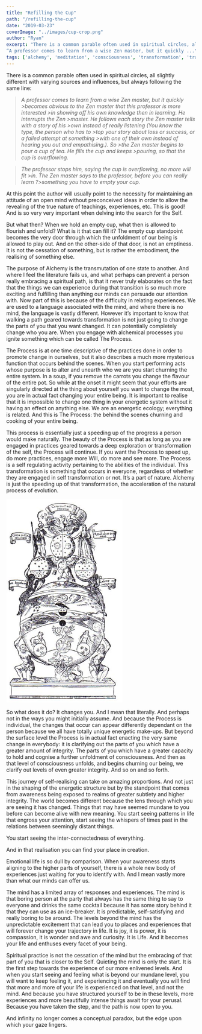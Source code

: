 ```yaml
---
title: "Refilling the Cup"
path: "/refilling-the-cup"
date: "2019-03-23"
coverImage: "../images/cup-crop.png"
author: "Ryan"
excerpt: "There is a common parable often used in spiritual circles, all slightly different with varying sources and influences, but always following the same line:
“A professor comes to learn from a wise Zen master, but it quickly ..."
tags: ['alchemy', 'meditation', 'consciousness', 'transformation', 'transmutation', 'the process']
---
```


There is a common parable often used in spiritual circles, all slightly different with varying sources and influences, but always following the same line:

> _A professor comes to learn from a wise Zen master, but it quickly >becomes obvious to the Zen master that this professor is more interested >in showing off his own knowledge then in learning. He interrupts the Zen >master. He follows each story the Zen master tells with a story of his >own instead of really listening (You know the type, the person who has to >top your story about loss or success, or a failed attempt at something >with one of their own instead of hearing you out and empathising.). So >the Zen master begins to pour a cup of tea. He fills the cup and keeps >pouring, so that the cup is overflowing._

> _The professor stops him, saying the cup is overflowing, no more will fit >in. The Zen master says to the professor, before you can really learn ?>something you have to empty your cup._

At this point the author will usually point to the necessity for maintaining an attitude of an open mind without preconceived ideas in order to allow the revealing of the true nature of teachings, experiences, etc. This is good! And is so very very important when delving into the search for the Self.

But what then? When we hold an empty cup, what then is allowed to flourish and unfold? What is it that can fill it? The empty cup standpoint becomes the very door through which the unfoldment of our being is allowed to play out. And on the other-side of that door, is not an emptiness. It is not the cessation of something, but is rather the embodiment, the realising of something else.

The purpose of Alchemy is the transmutation of one state to another. And where I feel the literature fails us, and what perhaps can prevent a person really embracing a spiritual path, is that it never truly elaborates on the fact that the things we can experience during that transition is so much more exciting and fulfilling than anything our minds can persuade our attention with. Now part of this is because of the difficulty in relating experiences. We are used to a language associated with the mind, and where there is no mind, the language is vastly different. However it’s important to know that walking a path geared towards transformation is not just going to change the parts of you that you want changed. It can potentially completely change who you are.
When you engage with alchemical processes you ignite something which can be called The Process.

The Process is at one time descriptive of the practices done in order to promote change in ourselves, but it also describes a much more mysterious function that occurs behind the scenes. When you start performing acts whose purpose is to alter and unearth who we are you start churning the entire system. In a soup, if you remove the carrots you change the flavour of the entire pot. So while at the onset it might seem that your efforts are singularly directed at the thing about yourself you want to change the most, you are in actual fact changing your entire being. It is important to realise that it is impossible to change one thing in your energetic system without it having an effect on anything else. We are an energetic ecology; everything is related. And this is The Process: the behind the scenes churning and cooking of your entire being.

This process is essentially just a speeding up of the progress a person would make naturally. The beauty of the Process is that as long as you are engaged in practices geared towards a deep exploration or transformation of the self, the Process will continue. If you want the Process to speed up, do more practices, engage more Will, do more and see more. The Process is a self regulating activity pertaining to the abilities of the individual. This transformation is something that occurs in everyone, regardless of whether they are engaged in self transformation or not. It’s a part of nature. Alchemy is just the speeding up of that transformation, the acceleration of the natural process of evolution.

![process](../images/processymbol.jpg)

So what does it do? It changes you. And I mean that literally. And perhaps not in the ways you might initially assume. And because the Process is individual, the changes that occur can appear differently dependant on the person because we all have totally unique energetic make-ups. But beyond the surface level the Process is in actual fact enacting the very same change in everybody: it is clarifying out the parts of you which have a greater amount of integrity. The parts of you which have a greater capacity to hold and cognise a further unfoldment of consciousness. And then as that level of consciousness unfolds, and begins churning our being, we clarify out levels of even greater integrity. And so on and so forth.

This journey of self-realising can take on amazing proportions. And not just in the shaping of the energetic structure but by the standpoint that comes from awareness being exposed to realms of greater subtlety and higher integrity. The world becomes different because the lens through which you are seeing it has changed. Things that may have seemed mundane to you before can become alive with new meaning. You start seeing patterns in life that engross your attention, start seeing the whispers of times past in the relations between seemingly distant things.

You start seeing the inter-connectedness of everything.

And in that realisation you can find your place in creation.

Emotional life is so dull by comparison. When your awareness starts aligning to the higher parts of yourself, there is a whole new body of experiences just waiting for you to identify with. And I mean vastly more than what our minds can offer us.

The mind has a limited array of responses and experiences. The mind is that boring person at the party that always has the same thing to say to everyone and drinks the same cocktail because it has some story behind it that they can use as an ice-breaker. It is predictable, self-satisfying and really boring to be around. The levels beyond the mind has the unpredictable excitement that can lead you to places and experiences that will forever change your trajectory in life. It is joy, it is power, it is compassion, it is wonder and awe and curiosity. It is Life. And it becomes your life and enthuses every facet of your being.

Spiritual practice is not the cessation of the mind but the embracing of that part of you that is closer to the Self. Quieting the mind is only the start. It is the first step towards the experience of our more enlivened levels. And when you start seeing and feeling what is beyond our mundane level, you will want to keep feeling it, and experiencing it and eventually you will find that more and more of your life is experienced on that level, and not the mind. And because you have structured yourself to be in these levels, more experiences and more beautifully intense things await for your perusal. Because you have taken the step, and the path is now open to you.

And infinity no longer comes a conceptual paradox, but the edge upon which your gaze lingers.
